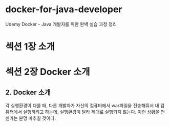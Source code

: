 # docker-for-java-developer
Udemy Docker - Java 개발자를 위한 완벽 실습 과정 정리
# 섹션 1장 소개
# 섹션 2장 Docker 소개
## 2. Docker 소개
각 실행환경이 다를 때, 다른 개발자가 자신의 컴퓨터에서 war파일을 전송해줘서 내 컴퓨터에서 실행하려고 하는데, 실행환경이 달라 제대로 실행되지 않는다.
이런 상황을 언젠가는 분명 마추칠 것이다.
